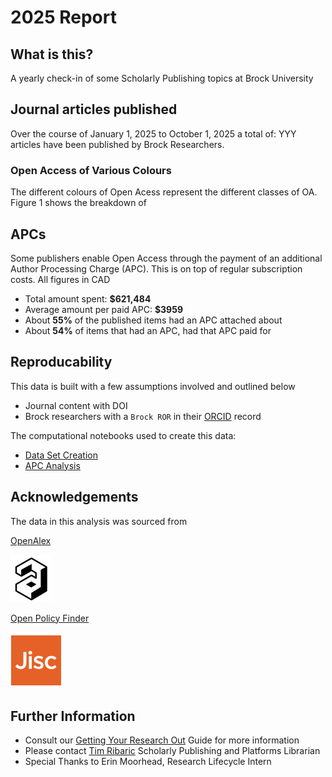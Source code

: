 # 2025 Report

## What is this?
A yearly check-in of some Scholarly Publishing topics at Brock University

## Journal articles published

Over the course of January 1, 2025 to October 1, 2025 a total of: YYY articles have been published by Brock Researchers.

### Open Access of Various Colours

The different colours of Open Acess represent the different classes of OA. Figure 1 shows the breakdown of 

## APCs

Some publishers enable Open Access through the payment of an additional Author Processing Charge (APC). This is on top of regular subscription costs. All figures in CAD

- Total amount spent: **$621,484**
- Average amount per paid APC: **$3959**
- About **55%** of the published items had an APC attached about
- About **54%** of items that had an APC, had that APC paid for




## Reproducability

This data is built with a few assumptions involved and outlined below

- Journal content with DOI
- Brock researchers with a `Brock ROR` in their [ORCID](https://orcid.org/) record


The computational notebooks used to create this data:

- [Data Set Creation]()
- [APC Analysis](https://github.com/elibtronic/state_of_scholarly_communication/blob/main/2025_APC_Analysis.ipynb)

## Acknowledgements

The data in this analysis was sourced from

[OpenAlex](https://openalex.org/)

![open_alex](OpenAlex.png) 


[Open Policy Finder](https://openpolicyfinder.jisc.ac.uk/)

![policy_finder](JISC.png)



## Further Information

- Consult our [Getting Your Research Out]() Guide for more information
- Please contact [Tim Ribaric](https://brocku.ca/library/tim-ribaric/) Scholarly Publishing and Platforms Librarian
- Special Thanks to Erin Moorhead, Research Lifecycle Intern